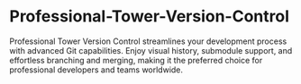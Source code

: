 # Professional-Tower-Version-Control
Professional Tower Version Control streamlines your development process with advanced Git capabilities. Enjoy visual history, submodule support, and effortless branching and merging, making it the preferred choice for professional developers and teams worldwide.
